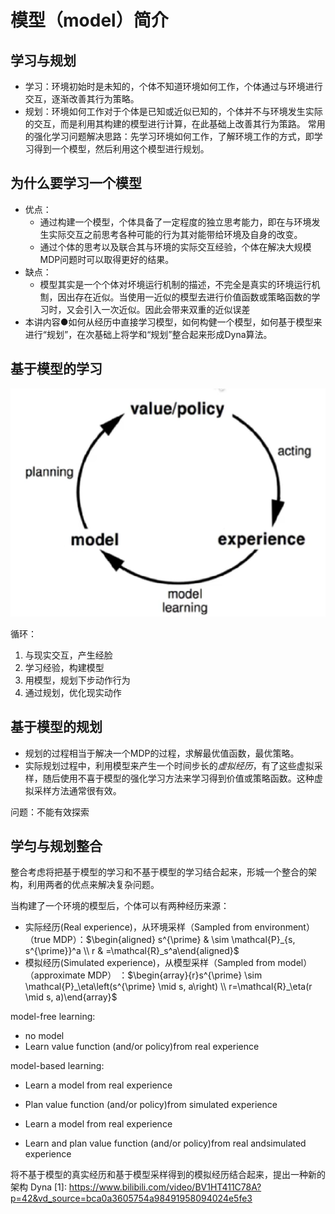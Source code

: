 

<!--
 * @version:
 * @Author:  StevenJokess（蔡舒起） https://github.com/StevenJokess
 * @Date: 2023-03-19 23:32:35
 * @LastEditors:  StevenJokess（蔡舒起） https://github.com/StevenJokess
 * @LastEditTime: 2023-03-20 01:50:16
 * @Description:
 * @Help me: 如有帮助，请赞助，失业3年了。![支付宝收款码](https://github.com/StevenJokess/d2rl/blob/master/img/%E6%94%B6.jpg)
 * @TODO::
 * @Reference:
-->
# 模型（model）简介

## 学习与规划

- 学习：环境初始时是未知的，个体不知道环境如何工作，个体通过与环境进行交互，逐渐改善其行为策略。
- 规划：环境如何工作对于个体是已知或近似已知的，个体并不与环境发生实际的交互，而是利用其构建的模型进行计算，在此基础上改善其行为策路。
常用的强化学习问题解决思路：先学习环境如何工作，了解环境工作的方式，即学习得到一个模型，然后利用这个模型进行规划。

## 为什么要学习一个模型

- 优点：
  - 通过构建一个模型，个体具备了一定程度的独立思考能力，即在与环境发生实际交互之前思考各种可能的行为其对能带给环境及自身的改变。
  - 通过个体的思考以及联合其与环境的实际交互经验，个体在解决大规模MDP问题时可以取得更好的结果。
- 缺点：
  - 模型其实是一个个体对坏境运行机制的描述，不完全是真实的环境运行机劁，因出存在近似。当使用一近似的模型去进行价值函数或策略函数的学习时，又会引入一次近似。因此会带来双重的近似误差
- 本讲内容●如何从经历中直接学习模型，如何构健一个模型，如何基于模型来进行“规划”，在次基础上将学和“规划”整合起来形成Dyna算法。

## 基于模型的学习

![基于模型的学习](../img/model_learning.png)

循环：

1. 与现实交互，产生经脸
2. 学习经验，构建模型
3. 用模型，规划下步动作行为
4. 通过规划，优化现实动作



## 基于模型的规划

- 规划的过程相当于解决一个MDP的过程，求解最优值函数，最优策略。
- 实际规划过程中，利用模型来产生一个时间步长的*虚拟经历*，有了这些虚拟采样，随后使用不喜于模型的强化学习方法来学习得到价值或策略函数。这种虚拟采样方法通常很有效。



问题：不能有效探索

## 学匀与规划整合

整合考虑将把基于模型的学习和不基于模型的学习结合起来，形城一个整合的架构，利用两者的优点来解决复杂问题。

当构建了一个环境的模型后，个体可以有两种经历来源：

- 实际经历(Real experience)，从环境采样（Sampled from environment）（true MDP）：$\begin{aligned} s^{\prime} & \sim \mathcal{P}_{s, s^{\prime}}^a \\ r & =\mathcal{R}_s^a\end{aligned}$
- 模拟经历(Simulated experience)，从模型采样（Sampled from model）（approximate MDP） ：$\begin{array}{r}s^{\prime} \sim \mathcal{P}_\eta\left(s^{\prime} \mid s, a\right) \\ r=\mathcal{R}_\eta(r \mid s, a)\end{array}$

model-free learning:

- no model
- Learn value function (and/or policy)from real experience

model-based learning:

- Learn a model from real experience
- Plan value function (and/or policy)from simulated experience



- Learn a model from real experience
- Learn and plan value function (and/or policy)from real andsimulated experience

将不基于模型的真实经历和基于模型采样得到的模拟经历结合起来，提出一种新的架构 Dyna
[1]: https://www.bilibili.com/video/BV1HT411C78A?p=42&vd_source=bca0a3605754a98491958094024e5fe3
